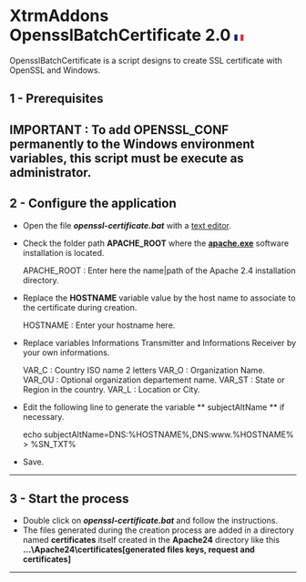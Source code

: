 # XtrmAddons OpensslBatchCertificate 2.0 [![fr-FR](https://github.com/shim-sao/XtrmAddons-Batch/blob/master/MySQLBatchBackup/images/france-flag-icon-16.png)](https://github.com/shim-sao/XtrmAddons-Batch/blob/master/OpensslBatchCertificate/readme.fr-Fr.md)

OpensslBatchCertificate is a script designs to create SSL certificate with OpenSSL and Windows.

## 1 - Prerequisites

IMPORTANT : To add **OPENSSL_CONF** permanently to the Windows environment variables, this script must be execute as administrator.
-----------------------------

## 2 - Configure the application

*   Open the file **_openssl-certificate.bat_** with a [text editor](https://notepad-plus-plus.org).

*   Check the folder path **APACHE_ROOT** where the **[apache.exe](http://www.apache.org/dyn/closer.cgi)** software installation is located.
	
	APACHE_ROOT : Enter here the name|path of the Apache 2.4 installation directory.
	
*   Replace the **HOSTNAME** variable value by the host name to associate to the certificate during creation.

	HOSTNAME : Enter your hostname here.
	
*   Replace variables Informations Transmitter and Informations Receiver by your own informations.

	VAR_C  : Country ISO name 2 letters
	VAR_O  : Organization Name.
	VAR_OU : Optional organization departement name.
	VAR_ST : State or Region in the country.
	VAR_L  : Location or City.
	
*	Edit the following line to generate the variable ** subjectAltName ** if necessary.

	echo subjectAltName=DNS:%HOSTNAME%,DNS:www.%HOSTNAME% > %SN_TXT%
	
*   Save.
-----------------------------

## 3 - Start the process

*   Double click on **_openssl-certificate.bat_** and follow the instructions.
*   The files generated during the creation process are added in a directory named **certificates** itself created in the **Apache24** directory like this **...\Apache24\certificates\[generated files keys, request and certificates]**
-----------------------------
